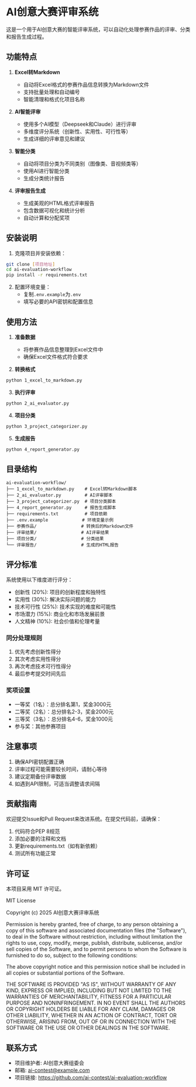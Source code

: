 # AI创意大赛评审系统

这是一个用于AI创意大赛的智能评审系统，可以自动化处理参赛作品的评审、分类和报告生成过程。

## 功能特点

1. **Excel转Markdown**
   - 自动将Excel格式的参赛作品信息转换为Markdown文件
   - 支持批量处理和自动编号
   - 智能清理和格式化项目名称

2. **AI智能评审**
   - 使用多个AI模型（Deepseek和Claude）进行评审
   - 多维度评分系统（创新性、实用性、可行性等）
   - 生成详细的评审意见和建议

3. **智能分类**
   - 自动将项目分类为不同类别（图像类、音视频类等）
   - 使用AI进行智能分类
   - 生成分类统计报告

4. **评审报告生成**
   - 生成美观的HTML格式评审报告
   - 包含数据可视化和统计分析
   - 自动计算和分配奖项

## 安装说明

1. 克隆项目并安装依赖：
```bash
git clone [项目地址]
cd ai-evaluation-workflow
pip install -r requirements.txt
```

2. 配置环境变量：
   - 复制`.env.example`为`.env`
   - 填写必要的API密钥和配置信息

## 使用方法

1. **准备数据**
   - 将参赛作品信息整理到Excel文件中
   - 确保Excel文件格式符合要求

2. **转换格式**
```bash
python 1_excel_to_markdown.py
```

3. **执行评审**
```bash
python 2_ai_evaluator.py
```

4. **项目分类**
```bash
python 3_project_categorizer.py
```

5. **生成报告**
```bash
python 4_report_generator.py
```

## 目录结构

```
ai-evaluation-workflow/
├── 1_excel_to_markdown.py    # Excel转Markdown脚本
├── 2_ai_evaluator.py         # AI评审脚本
├── 3_project_categorizer.py  # 项目分类脚本
├── 4_report_generator.py     # 报告生成脚本
├── requirements.txt          # 项目依赖
├── .env.example             # 环境变量示例
├── 参赛作品/                 # 转换后的Markdown文件
├── 评审结果/                 # AI评审结果
├── 项目分类/                 # 分类结果
└── 评审报告/                 # 生成的HTML报告
```

## 评分标准

系统使用以下维度进行评分：

- 创新性 (20%): 项目的创新程度和独特性
- 实用性 (30%): 解决实际问题的能力
- 技术可行性 (25%): 技术实现的难度和可能性
- 市场潜力 (15%): 商业化和市场发展前景
- 人文精神 (10%): 社会价值和伦理考量

### 同分处理规则
1. 优先考虑创新性得分
2. 其次考虑实用性得分
3. 再次考虑技术可行性得分
4. 最后参考提交时间先后

### 奖项设置
- 一等奖（1名）：总分排名第1，奖金3000元
- 二等奖（2名）：总分排名2-3，奖金2000元
- 三等奖（3名）：总分排名4-6，奖金1000元
- 参与奖：其他参赛项目

## 注意事项

1. 确保API密钥配置正确
2. 评审过程可能需要较长时间，请耐心等待
3. 建议定期备份评审数据
4. 如遇到API限制，可适当调整请求间隔

## 贡献指南

欢迎提交Issue和Pull Request来改进系统。在提交代码前，请确保：

1. 代码符合PEP 8规范
2. 添加必要的注释和文档
3. 更新requirements.txt（如有新依赖）
4. 测试所有功能正常

## 许可证

本项目采用 MIT 许可证。

MIT License

Copyright (c) 2025 AI创意大赛评审系统

Permission is hereby granted, free of charge, to any person obtaining a copy
of this software and associated documentation files (the "Software"), to deal
in the Software without restriction, including without limitation the rights
to use, copy, modify, merge, publish, distribute, sublicense, and/or sell
copies of the Software, and to permit persons to whom the Software is
furnished to do so, subject to the following conditions:

The above copyright notice and this permission notice shall be included in all
copies or substantial portions of the Software.

THE SOFTWARE IS PROVIDED "AS IS", WITHOUT WARRANTY OF ANY KIND, EXPRESS OR
IMPLIED, INCLUDING BUT NOT LIMITED TO THE WARRANTIES OF MERCHANTABILITY,
FITNESS FOR A PARTICULAR PURPOSE AND NONINFRINGEMENT. IN NO EVENT SHALL THE
AUTHORS OR COPYRIGHT HOLDERS BE LIABLE FOR ANY CLAIM, DAMAGES OR OTHER
LIABILITY, WHETHER IN AN ACTION OF CONTRACT, TORT OR OTHERWISE, ARISING FROM,
OUT OF OR IN CONNECTION WITH THE SOFTWARE OR THE USE OR OTHER DEALINGS IN THE
SOFTWARE.

## 联系方式

- 项目维护者: AI创意大赛组委会
- 邮箱: ai-contest@example.com
- 项目链接: https://github.com/ai-contest/ai-evaluation-workflow 